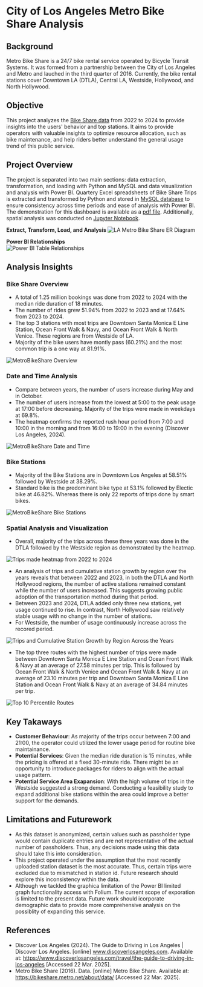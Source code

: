 # City of Los Angeles Metro Bike Share Analysis

## Background
Metro Bike Share is a 24/7 bike rental service operated by Bicycle Transit Systems. It was formed from a partnership between the City of Los Angeles and Metro and lauched in the third quarter of 2016. Currently, the bike rental stations cover Downtown LA (DTLA), Central LA, Westside, Hollywood, and North Hollywood. 

## Objective
This project analyzes the [Bike Share data](https://bikeshare.metro.net/about/data/) from 2022 to 2024 to provide insights into the users' behavior and top stations. It aims to provide operators with valuable insights to optimize resource allocation, such as bike maintenance, and help riders better understand the general usage trend of this public service. 


## Project Overview
The project is separated into two main sections: data extraction, transformation, and loading with Python and MySQL and data visualization and analysis with Power BI. Quartery Excel spreadsheets of Bike Share Trips is extracted and transformed by Python and stored in [MySQL database](./db/README.md) to ensure consistency across time periods and ease of analysis with Power BI. The demonstration for this dashboard is available as a [pdf file](./LA_MetroBikeShare_Dashboard_Demonstation.pdf). Additionally, spatial analysis was conducted on [Jupyter Notebook](02_Spatial_Visualization_and_Analysis.ipynb).

**Extract, Transform, Load, and Analysis**
![LA Metro Bike Share ER Diagram](./assets/demo/MetroBikeShare_Project_Overview.png)


**Power BI Relationships** <br>
![Power BI Table Relationships](./assets/demo/MetroBikeShare_0_TableRelations.png)

## Analysis Insights
### Bike Share Overview
* A total of 1.25 million bookings was done from 2022 to 2024 with the median ride duration of 18 minutes.
* The number of rides grew 51.94% from 2022 to 2023 and at 17.64% from 2023 to 2024.
* The top 3 stations with most trips are Downtown Santa Monica E Line Station, Ocean Front Walk & Navy, and Ocean Front Walk & North Venice. These regions are from Westside of LA.
* Majority of the bike users have montly pass (60.21%) and the most common trip is a one way at 81.91%.

![MetroBikeShare Overview](./assets/demo/MetroBikeShare_1_Overview.png)

### Date and Time Analysis
* Compare between years, the number of users increase during May and in October.
* The number of users increase from the lowest at 5:00 to the peak usage at 17:00 before decreasing. Majority of the trips were made in weekdays at 69.8%.
* The heatmap confirms the reported rush hour period from 7:00 and 10:00 in the morning and from 16:00 to 19:00 in the evening (Discover Los Angeles, 2024).

![MetroBikeShare Date and Time](./assets/demo/MetroBikeShare_2_DateTime.png)

### Bike Stations
* Majority of the Bike Stations are in Downtown Los Angeles at 58.51% followed by Westside at 38.29%.
* Standard bike is the predominant bike type at 53.1% followed by Electic bike at 46.82%. Whereas there is only 22 reports of trips done by smart bikes.

![MetroBikeShare Bike Stations](./assets/demo/MetroBikeShare_3_Stations.png)

### Spatial Analysis and Visualization
* Overall, majority of the trips across these three years was done in the DTLA followed by the Westside region as demonstrated by the heatmap.

![Trips made heatmap from 2022 to 2024](./assets/maps/tripsHeatMap.png)

* An analysis of trips and cumulative station growth by region over the years reveals that between 2022 and 2023, in both the DTLA and North Hollywood regions, the number of active stations remained constant while the number of users increased. This suggests growing public adoption of the transportation method during that period.
* Between 2023 and 2024, DTLA added only three new stations, yet usage continued to rise. In contrast, North Hollywood saw relatively stable usage with no change in the number of stations.
* For Westside, the number of usage continuously increase across the recored period.

![Trips and Cumulative Station Growth by Region Across the Years](./assets/maps/tripsAndCumulativeStationsGrowthByRegion.png)


* The top three routes with the highest number of trips were made between Downtown Santa Monica E Line Station and Ocean Front Walk & Navy at an average of 27.58 minutes per trip. This is followed by Ocean Front Walk & North Venice and Ocean Front Walk & Navy at an average of 23.10 minutes per trip and Downtown Santa Monica E Line Station and Ocean Front Walk & Navy at an average of 34.84 minutes per trip.

![Top 10 Percentile Routes](./assets/maps/top10routes.png)

## Key Takaways
- **Customer Behaviour**: As majority of the trips occur between 7:00 and 21:00, the operator could utilized the lower usage period for routine bike maintainance.
- **Potential Services**: Given the median ride duration is 15 minutes, while the pricing is offered at a fixed 30-minute ride. There might be an opportunity to introduce packages for riders to align with the actual usage pattern.
- **Potential Service Area Exapansion**: With the high volume of trips in the Westside suggested a strong demand. Conducting a feasibility study to expand additional bike stations within the area could improve a better support for the demands.



## Limitations and Futurework
* As this dataset is anonymized, certain values such as passholder type would contain duplicate entries and are not representative of the actual number of passholders. Thus, any decisions made using this data should take this into consideration.
* This project operated under the assumption that the most recently uploaded station dataset is the most accurate. Thus, certain trips were excluded due to mismatched in station id. Future research should explore this inconsistency within the data.
* Although we tackled the graphica limitation of the Power BI limited graph functionality access with Folium. The current scope of exporation is limited to the present data. Future work should icorporate demographic data to provide more comprehensive analysis on the possiblity of expanding this service.


## References
* Discover Los Angeles (2024). The Guide to Driving in Los Angeles | Discover Los Angeles. [online] www.discoverlosangeles.com. Available at: https://www.discoverlosangeles.com/travel/the-guide-to-driving-in-los-angeles [Accessed 22 Mar. 2025].
* Metro Bike Share (2016). Data. [online] Metro Bike Share. Available at: https://bikeshare.metro.net/about/data/ [Accessed 22 Mar. 2025].
